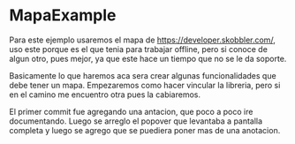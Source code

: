# MapaExample

Para este ejemplo usaremos el mapa de https://developer.skobbler.com/, uso este porque es el que tenia para trabajar offline, pero si conoce de algun otro, pues mejor, ya que este hace un tiempo que no se le da soporte.

Basicamente lo que haremos aca sera crear algunas funcionalidades que debe tener un mapa. Empezaremos como hacer vincular la libreria, pero si en el camino me encuentro otra pues la cabiaremos. 

El primer commit fue agregando una antacion, que poco a poco ire documentando. Luego se arreglo el popover que levantaba a pantalla completa y luego se agrego que se puediera poner mas de una anotacion. 
